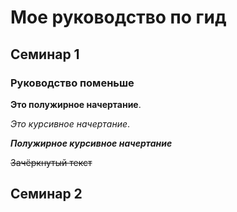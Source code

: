 # Мое руководство по гид

## Семинар 1

### Руководство поменьше

**Это полужирное начертание**.

*Это курсивное начертание*.

***Полужирное курсивное начертание***

~~Зачёркнутый текст~~

## Семинар 2


